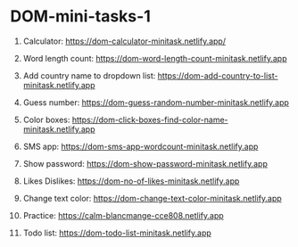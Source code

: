 # DOM-mini-tasks-1

1. Calculator:  https://dom-calculator-minitask.netlify.app/
2. Word length count:  https://dom-word-length-count-minitask.netlify.app
3. Add country name to dropdown list:  https://dom-add-country-to-list-minitask.netlify.app
4. Guess number:  https://dom-guess-random-number-minitask.netlify.app
5. Color boxes:  https://dom-click-boxes-find-color-name-minitask.netlify.app

7. SMS app:  https://dom-sms-app-wordcount-minitask.netlify.app
8. Show password:  https://dom-show-password-minitask.netlify.app
9. Likes Dislikes:  https://dom-no-of-likes-minitask.netlify.app

11. Change text color:  https://dom-change-text-color-minitask.netlify.app
12. Practice:  https://calm-blancmange-cce808.netlify.app
13. Todo list:  https://dom-todo-list-minitask.netlify.app
